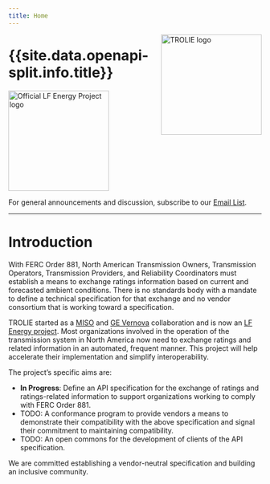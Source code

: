 ```yaml
---
title: Home
---
```



<img alt="TROLIE logo" src="https://artwork.lfenergy.org/projects/trolie/icon/color/TROLIE-icon-color.svg" width="200" style="float:right"/>

# {{site.data.openapi-split.info.title}}


<a href="https://lfenergy.org/projects/trolie/">
  <img alt="Official LF Energy Project logo" src="https://artwork.lfenergy.org/other/lf-energy-project/horizontal/color/lf-energy-project-horizontal-color.png" width="200" />
</a>

For general announcements and discussion, subscribe to our [Email List](https://lists.lfenergy.org/g/trolie-general).

***

# Introduction

With FERC Order 881, North American Transmission Owners, Transmission Operators, Transmission Providers, and Reliability Coordinators must establish a means to exchange ratings information based on current and forecasted ambient conditions. There is no standards body with a mandate to define a technical specification for that exchange and no vendor consortium that is working toward a specification.

TROLIE started as a [MISO](https://www.misoenergy.org/) and [GE Vernova](https://www.gevernova.com/) collaboration and is now an [LF Energy project](https://lfenergy.org/projects/trolie/). Most organizations involved in the operation of the transmission system in North America now need to exchange ratings and related information in an automated, frequent manner. This project will help accelerate their implementation and simplify interoperability.

The project’s specific aims are:

* **In Progress**: Define an API specification for the exchange of ratings and ratings-related information to support organizations working to comply with FERC Order 881.
* <span class="text-green-100 fw-500">TODO</span>: A conformance program to provide vendors a means to demonstrate their compatibility with the above specification and signal their commitment to maintaining compatibility.
* <span class="text-green-100 fw-500">TODO</span>: An open commons for the development of clients of the API specification.


We are committed establishing a vendor-neutral specification and building an inclusive community.
